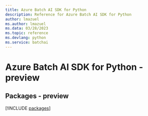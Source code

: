 ```yaml
---
title: Azure Batch AI SDK for Python
description: Reference for Azure Batch AI SDK for Python
author: lmazuel
ms.author: lmazuel
ms.data: 03/28/2023
ms.topic: reference
ms.devlang: python
ms.service: batchai
---
```

# Azure Batch AI SDK for Python - preview
## Packages - preview
[!INCLUDE [packages](batch-ai-index.md)]
